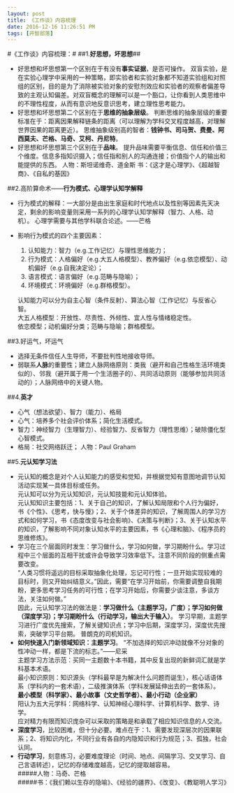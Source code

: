 ```yaml
---
layout: post
title: 《工作谈》内容梳理
date: 2016-12-16 11:26:51 PM 
tags: [开智部落]  
---
```


#《工作谈》内容梳理：#
##1.**好思想，坏思想**##
- 好思想和坏思想第一个区别在于有没有**事实证据**，是否可操作。
双盲实验，是在实验心理学中采用的一种策略，即实验者和实验对象都不知道实验组和对照组的区别，目的是为了消除被实验对象的安慰剂效应和实验者的观察者偏差导致的主观认知偏差。对双盲概念的理解可以是一个豁口，让你看到人类思维中的不理性程度，从而有意识地反意识思考，建立理性思考能力。
- 好思想和坏思想第二个区别在于**思维的抽象层级**。
判断思维的抽象层级的重要标准在于：距离因果解释链条的距离（可以理解为学科交叉程度越高，对理解世界因果的距离更近）。
思维抽象级别高的智者：**钱钟书、司马贺、费曼、阿西莫夫、芒格、马奇、艾柯、丹尼特**。
- 好思想和坏思想第三个区别在于**品味**。
提升品味需要平衡信息、信任和价值三个维度。信息多指知识摄入；信任指和别人的沟通连接；价值指个人的输出和能提供的东西。
人物：斯坦诺维奇、道金斯
书：《这才是心理学》、《超越智商》、《自私的基因》

##2.高阶算命术——**行为模式、心理学认知学解释**
- 行为模式的解释：一大部分是由出生家庭和时代地点以及性别等因素先天决定，剩余的影响变量则采用一系列的心理学认知学解释（智力、人格、动机）。
心理学需要与其他学科联合论述。——芒格
- 影响行为模式的四个主要因素：
    1. 认知能力：智力（e.g.工作记忆）与理性思维能力；
    2. 行为模式：人格偏好（e.g.大五人格模型）、教养偏好（e.g.依恋模型）、动机偏好（e.g.自我决定论）；
    3. 语言模式：语言偏好（e.g.范畴与隐喻）；
    4. 环境模式：环境偏好（e.g.群格模型）。  

    认知能力可以分为自主心智（条件反射）、算法心智（工作记忆）与反省心智。  
    大五人格模型：开放性、尽责性、外倾性、宜人性与情绪稳定性。  
    依恋模型；动机偏好分类；范畴与隐喻；群格模型。

##3.好运气，坏运气
- 选择无条件信任人生导师，不要批判性地接收导师。
- 弱联系**人脉**的重要性；建立人脉网络原则：类我（避开和自己性格生活环境类似的）、邻我（避开属于用一个生活圈子的）、共同活动原则（能够参加共同活动的）；人脉网络中的关键人物。

##4.**英才**
- 心气（想法欲望）、智力（能力）、格局
- 心气：培养多个社会评价体系；简化生活模式。
- 智力：神经智力（生理智力）、经验智力、反省智力（理性思维）；破除僵化型心智模式。
- 格局：社交网络跃迁；
人物：Paul Graham

##5.**元认知学习法**
- 元认知的概念是对个人认知能力的感受和觉知，并根据觉知有意图地调节认知活动实现某一具体目标或任务。  
元认知可以分为元认知知识，元认知技能和元认知体验。  
元认知知识主要包括：1、关于自己的知识，了解认知局限和个人行为偏好，书《个性》、《思考，快与慢》；2、关于个体差异的知识，了解周围人的学习方式和如何学习，书《态度改变与社会影响》、《决策与判断》；3、关于认知水平的知识，了解影响不同对象认知水平的主要因素，书《心理和脑》、《程序员的思维修炼》。  
- 学习在三个层面同时发生：学习做什么，学习如何做，学习期盼什么。学习过程中三个层面的互相干扰或许会导致学习效率低下。注意不同阶段的侧重点需要改变。  
“人类习惯将遥远的目标采取抽象化处理，忘记可行性；一旦开始实现较难的目标时，则又开始纠结意义。”因此，需要“在学习开始前，你需要调整自我期盼，更多思考学习任务的可行性；在学习开始后，你需要少谈注意，多谈方法，关注如何做。”  
因此，元认知学习法的做法是：**学习做什么（主题学习，广度）；学习如何做（深度学习）；学习期盼什么（行动学习，输出大于输入）**。
学习早期，主题学习进行广度优先搜索，了解关键知识点；学习中后期，深度学习，深度优先搜索，突破学习平台期。
普朗克的司机知识。
- **如何快速入门新领域知识：主题学习**。
“不加选择的知识冲动就像不分对象的性冲动一样，都是下流的标志。”——尼采  
主题学习方法示范：买同一主题数十本书籍，其中反复出现的新鲜词汇就是学科基本术语。  
最小知识原则：知识源头（学科最早是为解决什么问题而诞生），核心话语体系（学科内的一套术语），二级推演体系（学科发展延伸出去的一套体系）。  
**最小模型（科学家）、最小故事（文史哲学者）、最小行动（企业家）**  
阳认为五大元学科：网络科学、认知神经心理科学、计算机科学、数学、诗学。  
应对精力有限而知识庞杂可以采取的策略是和承载了相应知识信息的人交流。
- **深度学习**，比较困难，但十分必要。难点在于：1、需要发现深层次的因果联系；2、将知识内化，不同行业有各自的内隐知识和行为规范；3、孤独，社会认同。
- **行动学习**，刻意练习，必要难度理论（时间、地点、间隔学习、交叉学习、自己言语转述），记忆的存储难度越高，记忆的提取越容易。  
#####人物：马奇、芒格  
#####书：《我们赖以生存的隐喻》、《经验的疆界》、《改变》、《教聪明人学习》